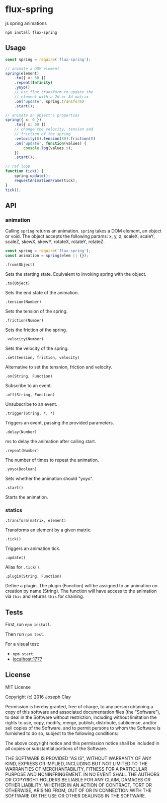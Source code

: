 # flux-spring

js spring animations

`npm install flux-spring`

## Usage

```js
const spring = require('flux-spring');

// animate a DOM element
spring(element)
    .to({ x: 50 })
    .repeat(Infinity)
    .yoyo()
    // use flux.transform to update the
    // element with a 2d or 3d matrix
    .on('update', spring.transform)
    .start();

// animate an object's properties
spring({ x: 0 })
    .to({ x: 50 })
    // change the velocity, tension and
    // friction of the spring
    .velocity(0).tension(80).friction(8)
    .on('update', function(values) {
        console.log(values.x);
    })
    .start();

// raf loop
function tick() {
    spring.update();
    requestAnimationFrame(tick);
}
tick();
```

## API

### animation

Calling `spring` returns an animation. `spring` takes a DOM element,
an object or void. The object accepts the following params: x, y, z,
scaleX, scaleY, scaleZ, skewX, skewY, rotateX, rotateY, rotateZ.

```js
const spring = require('flux-spring');
const animation = spring(elem || {});
```

`.from(Object)`

Sets the starting state. Equivalent to invoking spring with the object.

`.to(Object)`

Sets the end state of the animation.

`.tension(Number)`

Sets the tension of the spring.

`.friction(Number)`

Sets the friction of the spring.

`.velocity(Number)`

Sets the velocity of the spring.

`.set(tension, friction, velocity)`

Alternative to set the tensnion, friction and velocity.

`.on(String, Function)`

Subscribe to an event.

`.off(String, Function)`

Unsubscribe to an event.

`.trigger(String, *, *)`

Triggers an event, passing the provided parameters.

`.delay(Number)`

ms to delay the animation after calling start.

`.repeat(Number)`

The number of times to repeat the animation.

`.yoyo(Boolean)`

Sets whether the animation should "yoyo".

`.start()`

Starts the animation.

### statics

`.transform(matrix, element)`

Transforms an element by a given matrix.

`.tick()`

Triggers an animation tick.

`.update()`

Alias for `.tick()`.

`.plugin(String, Function)`

Define a plugin. The plugin (Function) will be assigned to an animation
on creation by name (String). The function will have access to the
animation via `this` and returns `this` for chaining.

## Tests

First, run `npm install`.

Then run `npm test`.

For a visual test:

- `npm start`
- [localhost:1777](http://localhost:1777/)

## License

MIT License

Copyright (c) 2016 Joseph Clay

Permission is hereby granted, free of charge, to any person obtaining a copy
of this software and associated documentation files (the "Software"), to deal
in the Software without restriction, including without limitation the rights
to use, copy, modify, merge, publish, distribute, sublicense, and/or sell
copies of the Software, and to permit persons to whom the Software is
furnished to do so, subject to the following conditions:

The above copyright notice and this permission notice shall be included in all
copies or substantial portions of the Software.

THE SOFTWARE IS PROVIDED "AS IS", WITHOUT WARRANTY OF ANY KIND, EXPRESS OR
IMPLIED, INCLUDING BUT NOT LIMITED TO THE WARRANTIES OF MERCHANTABILITY,
FITNESS FOR A PARTICULAR PURPOSE AND NONINFRINGEMENT. IN NO EVENT SHALL THE
AUTHORS OR COPYRIGHT HOLDERS BE LIABLE FOR ANY CLAIM, DAMAGES OR OTHER
LIABILITY, WHETHER IN AN ACTION OF CONTRACT, TORT OR OTHERWISE, ARISING FROM,
OUT OF OR IN CONNECTION WITH THE SOFTWARE OR THE USE OR OTHER DEALINGS IN THE
SOFTWARE.